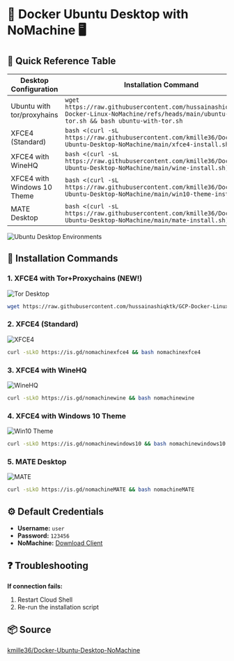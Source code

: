 # 🐳 Docker Ubuntu Desktop with NoMachine 🖥️


## 🌟 Quick Reference Table

| Desktop Configuration          | Installation Command |
|--------------------------------|----------------------|
| Ubuntu with tor/proxyhains | `wget https://raw.githubusercontent.com/hussainashiqktk/GCP-Docker-Linux-NoMachine/refs/heads/main/ubuntu-with-tor.sh && bash ubuntu-with-tor.sh` |
| XFCE4 (Standard) | `bash <(curl -sL https://raw.githubusercontent.com/kmille36/Docker-Ubuntu-Desktop-NoMachine/main/xfce4-install.sh)` |
| XFCE4 with WineHQ | `bash <(curl -sL https://raw.githubusercontent.com/kmille36/Docker-Ubuntu-Desktop-NoMachine/main/wine-install.sh)` |
| XFCE4 with Windows 10 Theme | `bash <(curl -sL https://raw.githubusercontent.com/kmille36/Docker-Ubuntu-Desktop-NoMachine/main/win10-theme-install.sh)` |
| MATE Desktop | `bash <(curl -sL https://raw.githubusercontent.com/kmille36/Docker-Ubuntu-Desktop-NoMachine/main/mate-install.sh)` |



![Ubuntu Desktop Environments](https://user-images.githubusercontent.com/58414694/149808540-5cfe38ee-a88b-4e8b-a1e9-2a5a1fda7f1d.png)


## 🚀 Installation Commands

### 1. XFCE4 with Tor+Proxychains (NEW!)
![Tor Desktop](https://user-images.githubusercontent.com/58414694/149620450-4558489e-f00e-4035-8ccd-4ca231f900a4.png)
```bash
wget https://raw.githubusercontent.com/hussainashiqktk/GCP-Docker-Linux-NoMachine/refs/heads/main/ubuntu-with-tor.sh && bash ubuntu-with-tor.sh
```

### 2. XFCE4 (Standard)
![XFCE4](https://user-images.githubusercontent.com/58414694/149454910-33dd1c5b-bbbd-4cc8-b9b7-5b7331723034.png)
```bash
curl -sLkO https://is.gd/nomachinexfce4 && bash nomachinexfce4
```

### 3. XFCE4 with WineHQ
![WineHQ](https://user-images.githubusercontent.com/58414694/149620450-4558489e-f00e-4035-8ccd-4ca231f900a4.png)
```bash
curl -sLkO https://is.gd/nomachinewine && bash nomachinewine
```

### 4. XFCE4 with Windows 10 Theme
![Win10 Theme](https://user-images.githubusercontent.com/58414694/149808540-5cfe38ee-a88b-4e8b-a1e9-2a5a1fda7f1d.png)
```bash
curl -sLkO https://is.gd/nomachinewindows10 && bash nomachinewindows10
```

### 5. MATE Desktop
![MATE](https://user-images.githubusercontent.com/58414694/149459685-27d51920-4616-4b3e-94de-2982f78f9295.png)
```bash
curl -sLkO https://is.gd/nomachineMATE && bash nomachineMATE
```

## ⚙️ Default Credentials
- **Username:** `user`
- **Password:** `123456`
- **NoMachine:** [Download Client](https://www.nomachine.com)

## ❓ Troubleshooting
**If connection fails:**  
1. Restart Cloud Shell  
2. Re-run the installation script  

## 📦 Source
[kmille36/Docker-Ubuntu-Desktop-NoMachine](https://github.com/kmille36/Docker-Ubuntu-Desktop-NoMachine)

